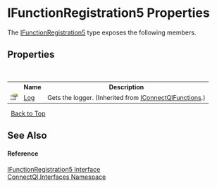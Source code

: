 # IFunctionRegistration5 Properties
 

The <a href="T_ConnectQl_Interfaces_IFunctionRegistration5">IFunctionRegistration5</a> type exposes the following members.


## Properties
&nbsp;<table><tr><th></th><th>Name</th><th>Description</th></tr><tr><td>![Public property](media/pubproperty.gif "Public property")</td><td><a href="P_ConnectQl_Interfaces_IConnectQlFunctions_Log">Log</a></td><td>
Gets the logger.
 (Inherited from <a href="T_ConnectQl_Interfaces_IConnectQlFunctions">IConnectQlFunctions</a>.)</td></tr></table>&nbsp;
<a href="#ifunctionregistration5-properties">Back to Top</a>

## See Also


#### Reference
<a href="T_ConnectQl_Interfaces_IFunctionRegistration5">IFunctionRegistration5 Interface</a><br /><a href="N_ConnectQl_Interfaces">ConnectQl.Interfaces Namespace</a><br />